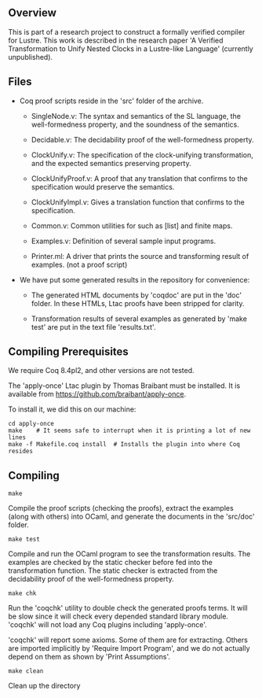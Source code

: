 ## Overview

This is part of a research project to construct a formally verified compiler
for Lustre. This work is described in the research paper 'A Verified
Transformation to Unify Nested Clocks in a Lustre-like Language' (currently
unpublished).


## Files

* Coq proof scripts reside in the 'src' folder of the archive.

  * SingleNode.v:         The syntax and semantics of the SL language, the
                          well-formedness property, and the soundness of the
                          semantics.

  * Decidable.v:          The decidability proof of the well-formedness property.

  * ClockUnify.v:         The specification of the clock-unifying transformation,
                          and the expected semantics preserving property.

  * ClockUnifyProof.v:    A proof that any translation that confirms to the
                          specification would preserve the semantics.

  * ClockUnifyImpl.v:     Gives a translation function that confirms to the
                          specification.

  * Common.v:             Common utilities for such as [list] and finite maps.

  * Examples.v:           Definition of several sample input programs.

  * Printer.ml:           A driver that prints the source and transforming
                          result of examples. (not a proof script)

* We have put some generated results in the repository for convenience:

  * The generated HTML documents by 'coqdoc' are put in the 'doc' folder.
    In these HTMLs, Ltac proofs have been stripped for clarity.

  * Transformation results of several examples as generated by 'make test'
    are put in the text file 'results.txt'.


## Compiling Prerequisites

We require Coq 8.4pl2, and other versions are not tested.

The 'apply-once' Ltac plugin by Thomas Braibant must be installed. It is
available from https://github.com/braibant/apply-once.

To install it, we did this on our machine:

    cd apply-once
    make    # It seems safe to interrupt when it is printing a lot of new lines
    make -f Makefile.coq install  # Installs the plugin into where Coq resides

## Compiling

    make

Compile the proof scripts (checking the proofs), extract the examples
(along with others) into OCaml, and generate the documents in the 'src/doc'
folder.

    make test

Compile and run the OCaml program to see the transformation results. The
examples are checked by the static checker before fed into the
transformation function. The static checker is extracted from the
decidability proof of the well-formedness property.

    make chk

Run the 'coqchk' utility to double check the generated proofs terms. It
will be slow since it will check every depended standard library module.
'coqchk' will not load any Coq plugins including 'apply-once'.

'coqchk' will report some axioms. Some of them are for extracting. Others
are imported implicitly by 'Require Import Program', and we do not actually
depend on them as shown by 'Print Assumptions'.

    make clean

Clean up the directory
